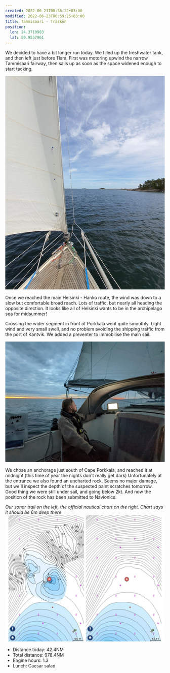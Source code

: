 ```yaml
---
created: 2022-06-23T00:36:22+03:00
modified: 2022-06-23T00:59:25+03:00
title: Tammisaari - Träskön
position:
  lon: 24.3710983
  lat: 59.9557961
---
```


We decided to have a bit longer run today. We filled up the freshwater tank, and then left just before 11am. First was motoring upwind the narrow Tammisaari fairway, then sails up as soon as the space widened enough to start tacking.

![Image](../2022/327b78847e44360a902b4f54da31fc01.jpg) 

Once we reached the main Helsinki - Hanko route, the wind was down to a slow but comfortable broad reach. Lots of traffic, but nearly all heading the opposite direction. It looks like all of Helsinki wants to be in the archipelago sea for midsummer!

Crossing the wider segment in front of Porkkala went quite smoothly. Light wind and very small swell, and no problem avoiding the shipping traffic from the port of Kantvik. We added a preventer to immobilise the main sail.

![Image](../2022/3a77e494af7a4a45a8a64646113e2068.jpg) 

We chose an anchorage just south of Cape Porkkala, and reached it at midnight (this time of year the nights don't really get dark) Unfortunately at the entrance we also found an uncharted rock. Seems no major damage, but we'll inspect the depth of the suspected paint scratches tomorrow. Good thing we were still under sail, and going below 2kt. And now the position of the rock has been submitted to Navionics.

_Our sonar trail on the left, the official nautical chart on the right. Chart says it should be 6m deep there_
![Image](../2022/b2c1648f472d172c5f808bbd51ae7f47.jpg) 

* Distance today: 42.4NM
* Total distance: 978.4NM
* Engine hours: 1.3
* Lunch: Caesar salad
